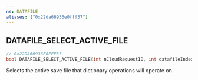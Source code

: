 ```yaml
---
ns: DATAFILE
aliases: ["0x22da66936e0fff37"]
---
```

## DATAFILE_SELECT_ACTIVE_FILE

```c
// 0x22DA66936E0FFF37
bool DATAFILE_SELECT_ACTIVE_FILE(int nCloudRequestID, int datafileIndex);
```

Selects the active save file that dictionary operations will operate on.

